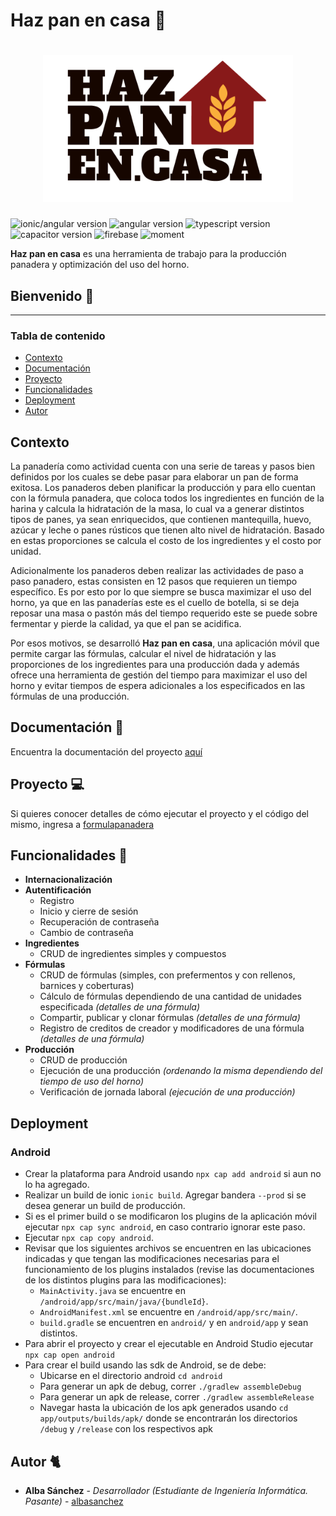 # Haz pan en casa 🍞

<h1 align="center">
  <img src="formulapanadera/src/assets/logo/logo.png" alt="Logo" width="400" height="auto">
</h1>

![ionic/angular version](https://img.shields.io/badge/ionic/angular-5.3.3-blue)
![angular version](https://img.shields.io/badge/angular-10.1.2-blue)
![typescript version](https://img.shields.io/badge/typescript-4.0.2-blue)
![capacitor version](https://img.shields.io/badge/capacitor-2.4.1-blue)
![firebase](https://img.shields.io/badge/firebase-7.21.0-blue)
![moment](https://img.shields.io/badge/moment-2.29.0-blue)

**Haz pan en casa** es una herramienta de trabajo para la producción panadera y optimización del uso del horno.

## Bienvenido 📱

---

### Tabla de contenido

- [Contexto](#contexto)
- [Documentación](#documentación-)
- [Proyecto](#proyecto-)
- [Funcionalidades](#funcionalidades-)
- [Deployment](#deployment)
- [Autor](#autor-)

## Contexto

La panadería como actividad cuenta con una serie de tareas y pasos bien definidos por los cuales se debe pasar para elaborar un pan de forma exitosa. Los panaderos deben planificar la producción y para ello cuentan con la fórmula
panadera, que coloca todos los ingredientes en función de la harina y calcula la hidratación de la masa, lo cual va a generar distintos tipos de panes, ya sean enriquecidos, que contienen mantequilla, huevo, azúcar y leche o panes rústicos que tienen alto nivel de hidratación. Basado en estas proporciones se calcula el costo de
los ingredientes y el costo por unidad.

Adicionalmente los panaderos deben realizar las actividades de paso a paso panadero, estas consisten en 12 pasos que requieren un tiempo específico. Es por esto por lo que siempre se busca maximizar el uso del horno, ya que en las panaderías este es el cuello de botella, si se deja reposar una masa o pastón más del tiempo requerido este se puede sobre fermentar y pierde la calidad, ya que el pan se acidifica.

Por esos motivos, se desarrolló **Haz pan en casa**, una aplicación móvil que permite cargar las fórmulas, calcular el nivel de hidratación y las proporciones de los ingredientes para una producción dada y además ofrece una herramienta de gestión del tiempo para maximizar el uso del horno y evitar tiempos de espera adicionales a los especificados en las fórmulas de una producción.

## Documentación 📖

Encuentra la documentación del proyecto [aquí](https://github.com/synergyvision/formulapanadera/tree/master/docs)

## Proyecto 💻

Si quieres conocer detalles de cómo ejecutar el proyecto y el código del mismo, ingresa a [formulapanadera](https://github.com/synergyvision/formulapanadera/tree/master/formulapanadera)

## Funcionalidades 📄

- **Internacionalización**
- **Autentificación**
  - Registro
  - Inicio y cierre de sesión
  - Recuperación de contraseña
  - Cambio de contraseña
- **Ingredientes**
  - CRUD de ingredientes simples y compuestos
- **Fórmulas**
  - CRUD de fórmulas (simples, con prefermentos y con rellenos, barnices y coberturas)
  - Cálculo de fórmulas dependiendo de una cantidad de unidades especificada _(detalles de una fórmula)_
  - Compartir, publicar y clonar fórmulas _(detalles de una fórmula)_
  - Registro de creditos de creador y modificadores de una fórmula _(detalles de una fórmula)_
- **Producción**
  - CRUD de producción
  - Ejecución de una producción _(ordenando la misma dependiendo del tiempo de uso del horno)_
  - Verificación de jornada laboral _(ejecución de una producción)_

## Deployment

### Android

- Crear la plataforma para Android usando `npx cap add android` si aun no lo ha agregado.
- Realizar un build de ionic `ionic build`. Agregar bandera `--prod` si se desea generar un build de producción.
- Si es el primer build o se modificaron los plugins de la aplicación móvil ejecutar `npx cap sync android`, en caso contrario ignorar este paso.
- Ejecutar `npx cap copy android`.
- Revisar que los siguientes archivos se encuentren en las ubicaciones indicadas y que tengan las modificaciones necesarias para el funcionamiento de los plugins instalados (revise las documentaciones de los distintos plugins para las modificaciones):
  - `MainActivity.java` se encuentre en `/android/app/src/main/java/{bundleId}`.
  - `AndroidManifest.xml` se encuentre en `/android/app/src/main/`.
  - `build.gradle` se encuentren en `android/` y en `android/app` y sean distintos.
- Para abrir el proyecto y crear el ejecutable en Android Studio ejecutar `npx cap open android`
- Para crear el build usando las sdk de Android, se de debe:
  - Ubicarse en el directorio android `cd android`
  - Para generar un apk de debug, correr `./gradlew assembleDebug`
  - Para generar un apk de release, correr `./gradlew assembleRelease`
  - Navegar hasta la ubicación de los apk generados usando `cd app/outputs/builds/apk/` donde se encontrarán los directorios `/debug` y `/release` con los respectivos apk


## Autor 🐈

- **Alba Sánchez** - _Desarrollador (Estudiante de Ingeniería Informática. Pasante)_ - [albasanchez](https://github.com/albasanchez)
